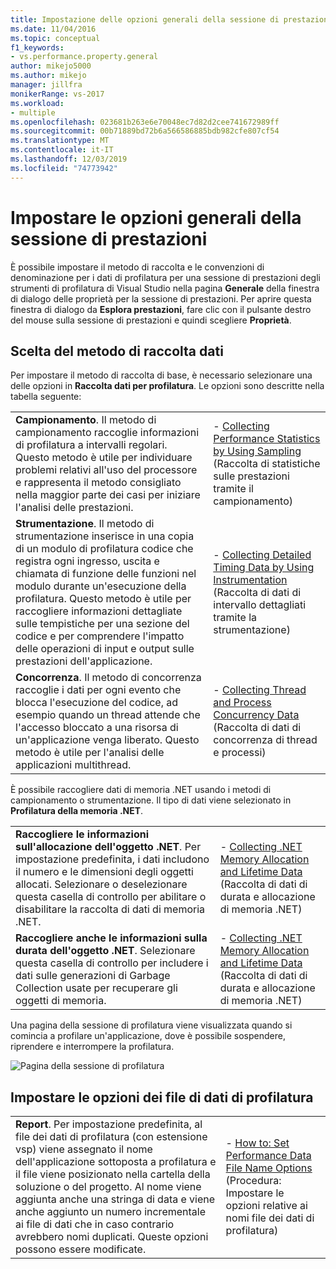 ```yaml
---
title: Impostazione delle opzioni generali della sessione di prestazioni | Microsoft Docs
ms.date: 11/04/2016
ms.topic: conceptual
f1_keywords:
- vs.performance.property.general
author: mikejo5000
ms.author: mikejo
manager: jillfra
monikerRange: vs-2017
ms.workload:
- multiple
ms.openlocfilehash: 023681b263e6e70048ec7d82d2cee741672989ff
ms.sourcegitcommit: 00b71889bd72b6a566586885bdb982cfe807cf54
ms.translationtype: MT
ms.contentlocale: it-IT
ms.lasthandoff: 12/03/2019
ms.locfileid: "74773942"
---
```

# <a name="set-general-performance-session-options"></a>Impostare le opzioni generali della sessione di prestazioni

È possibile impostare il metodo di raccolta e le convenzioni di denominazione per i dati di profilatura per una sessione di prestazioni degli strumenti di profilatura di Visual Studio nella pagina **Generale** della finestra di dialogo delle proprietà per la sessione di prestazioni. Per aprire questa finestra di dialogo da **Esplora prestazioni**, fare clic con il pulsante destro del mouse sulla sessione di prestazioni e quindi scegliere **Proprietà**.

## <a name="choosing-data-collection-methods"></a>Scelta del metodo di raccolta dati

Per impostare il metodo di raccolta di base, è necessario selezionare una delle opzioni in **Raccolta dati per profilatura**. Le opzioni sono descritte nella tabella seguente:

|||
|-|-|
|**Campionamento**. Il metodo di campionamento raccoglie informazioni di profilatura a intervalli regolari. Questo metodo è utile per individuare problemi relativi all'uso del processore e rappresenta il metodo consigliato nella maggior parte dei casi per iniziare l'analisi delle prestazioni.|- [Collecting Performance Statistics by Using Sampling](../profiling/collecting-performance-statistics-by-using-sampling.md) (Raccolta di statistiche sulle prestazioni tramite il campionamento)|
|**Strumentazione**. Il metodo di strumentazione inserisce in una copia di un modulo di profilatura codice che registra ogni ingresso, uscita e chiamata di funzione delle funzioni nel modulo durante un'esecuzione della profilatura. Questo metodo è utile per raccogliere informazioni dettagliate sulle tempistiche per una sezione del codice e per comprendere l'impatto delle operazioni di input e output sulle prestazioni dell'applicazione.|- [Collecting Detailed Timing Data by Using Instrumentation](../profiling/collecting-detailed-timing-data-by-using-instrumentation.md) (Raccolta di dati di intervallo dettagliati tramite la strumentazione)|
|**Concorrenza**. Il metodo di concorrenza raccoglie i dati per ogni evento che blocca l'esecuzione del codice, ad esempio quando un thread attende che l'accesso bloccato a una risorsa di un'applicazione venga liberato. Questo metodo è utile per l'analisi delle applicazioni multithread.|- [Collecting Thread and Process Concurrency Data](../profiling/collecting-thread-and-process-concurrency-data.md) (Raccolta di dati di concorrenza di thread e processi)|

 È possibile raccogliere dati di memoria .NET usando i metodi di campionamento o strumentazione. Il tipo di dati viene selezionato in **Profilatura della memoria .NET**.

|||
|-|-|
|**Raccogliere le informazioni sull'allocazione dell'oggetto .NET**. Per impostazione predefinita, i dati includono il numero e le dimensioni degli oggetti allocati. Selezionare o deselezionare questa casella di controllo per abilitare o disabilitare la raccolta di dati di memoria .NET. |- [Collecting .NET Memory Allocation and Lifetime Data](../profiling/collecting-dotnet-memory-allocation-and-lifetime-data.md) (Raccolta di dati di durata e allocazione di memoria .NET)|
|**Raccogliere anche le informazioni sulla durata dell'oggetto .NET**. Selezionare questa casella di controllo per includere i dati sulle generazioni di Garbage Collection usate per recuperare gli oggetti di memoria.|- [Collecting .NET Memory Allocation and Lifetime Data](../profiling/collecting-dotnet-memory-allocation-and-lifetime-data.md) (Raccolta di dati di durata e allocazione di memoria .NET) |

 Una pagina della sessione di profilatura viene visualizzata quando si comincia a profilare un'applicazione, dove è possibile sospendere, riprendere e interrompere la profilatura.

 ![Pagina della sessione di profilatura](../profiling/media/prof_profilingsessionpage.png "PROF_ProfilingSessionPage")

## <a name="set-profiling-data-file-options"></a>Impostare le opzioni dei file di dati di profilatura

|||
|-|-|
|**Report**. Per impostazione predefinita, al file dei dati di profilatura (con estensione vsp) viene assegnato il nome dell'applicazione sottoposta a profilatura e il file viene posizionato nella cartella della soluzione o del progetto. Al nome viene aggiunta anche una stringa di data e viene anche aggiunto un numero incrementale ai file di dati che in caso contrario avrebbero nomi duplicati. Queste opzioni possono essere modificate.|- [How to: Set Performance Data File Name Options](../profiling/how-to-set-performance-data-file-name-options.md) (Procedura: Impostare le opzioni relative ai nomi file dei dati di profilatura)|
